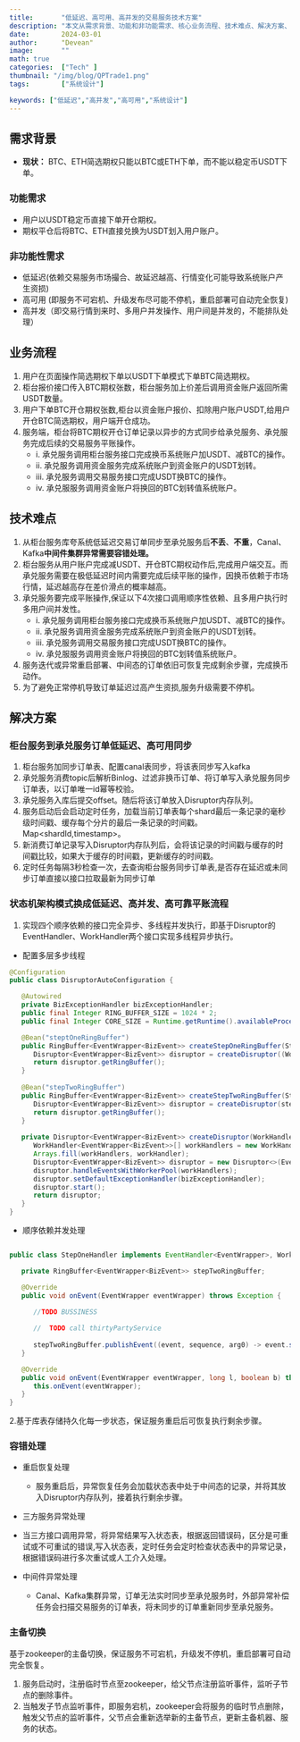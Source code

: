 ```yaml
---
title:       "低延迟、高可用、高并发的交易服务技术方案"
description: "本文从需求背景、功能和非功能需求、核心业务流程、技术难点、解决方案、核心逻辑实现以canal、kafka实现低延迟低耦合，Disruptor实现高并发,用zookeeper实现主备切换高可用"
date:        2024-03-01
author:      "Devean"
image:       ""
math: true
categories:  ["Tech" ]
thumbnail: "/img/blog/QPTrade1.png"
tags:        ["系统设计"]

keywords: ["低延迟","高并发","高可用","系统设计"]
---
```



## 需求背景
+ **现状：** BTC、ETH简选期权只能以BTC或ETH下单，而不能以稳定币USDT下单。

### 功能需求
+ 用户以USDT稳定币直接下单开仓期权。
+ 期权平仓后将BTC、ETH直接兑换为USDT划入用户账户。
### 非功能性需求
 + 低延迟(依赖交易服务市场撮合、故延迟越高、行情变化可能导致系统账户产生资损)
 + 高可用 (即服务不可宕机、升级发布尽可能不停机，重启部署可自动完全恢复)
 + 高并发（即交易行情到来时、多用户并发操作、用户间是并发的，不能排队处理）

## 业务流程
1. 用户在页面操作简选期权下单以USDT下单模式下单BTC简选期权。
2. 柜台报价接口传入BTC期权张数，柜台服务加上价差后调用资金账户返回所需USDT数量。
3. 用户下单BTC开仓期权张数,柜台以资金账户报价、扣除用户账户USDT,给用户开仓BTC简选期权，用户端开仓成功。
4. 服务端，柜台将BTC期权开仓订单记录以异步的方式同步给承兑服务、承兑服务完成后续的交易服务平账操作。
   + i. 承兑服务调用柜台服务接口完成换币系统账户加USDT、减BTC的操作。
   + ii. 承兑服务调用资金服务完成系统账户到资金账户的USDT划转。
   + iii. 承兑服务调用交易服务接口完成USDT换BTC的操作。
   + iv. 承兑服服务调用资金账户将换回的BTC划转值系统账户。
## 技术难点

1. 从柜台服务库夸系统低延迟交易订单同步至承兑服务后**不丢**、**不重**，Canal、Kafka**中间件集群异常需要容错处理。**
2. 柜台服务从用户账户完成减USDT、开仓BTC期权动作后,完成用户端交互。而承兑服务需要在极低延迟时间内需要完成后续平账的操作，因换币依赖于市场行情，延迟越高存在差价滑点的概率越高。
3. 承兑服务要完成平账操作,保证以下4次接口调用顺序性依赖、且多用户执行时多用户间并发性。
    + i. 承兑服务调用柜台服务接口完成换币系统账户加USDT、减BTC的操作。
    + ii. 承兑服务调用资金服务完成系统账户到资金账户的USDT划转。
    + iii. 承兑服务调用交易服务接口完成USDT换BTC的操作。
    + iv. 承兑服服务调用资金账户将换回的BTC划转值系统账户。
4. 服务迭代或异常重启部署、中间态的订单依旧可恢复完成剩余步骤，完成换币动作。
5. 为了避免正常停机导致订单延迟过高产生资损,服务升级需要不停机。

## 解决方案

### 柜台服务到承兑服务订单低延迟、高可用同步
1.  柜台服务加同步订单表、配置canal表同步，将该表同步写入kafka 
2.  承兑服务消费topic后解析Binlog、过滤非换币订单、将订单写入承兑服务同步订单表，以订单唯一id幂等校验。
3.  承兑服务入库后提交offset。随后将该订单放入Disruptor内存队列。
4.  服务启动后会启动定时任务，加载当前订单表每个shard最后一条记录的毫秒级时间戳、缓存每个分片的最后一条记录的时间戳。Map<shardId,timestamp>。
5.  新消费订单记录写入Disruptor内存队列后，会将该记录的时间戳与缓存的时间戳比较，如果大于缓存的时间戳，更新缓存的时间戳。
6.  定时任务每隔3秒检查一次，去查询柜台服务同步订单表,是否存在延迟或未同步订单直接以接口拉取最新为同步订单

### 状态机架构模式换成低延迟、高并发、高可靠平账流程


1. 实现四个顺序依赖的接口完全异步、多线程并发执行，即基于Disruptor的EventHandler、WorkHandler两个接口实现多线程异步执行。
+ 配置多层多步线程
```java
@Configuration
public class DisruptorAutoConfiguration {

   @Autowired
   private BizExceptionHandler bizExceptionHandler;
   public final Integer RING_BUFFER_SIZE = 1024 * 2;
   public final Integer CORE_SIZE = Runtime.getRuntime().availableProcessors();

   @Bean("steptOneRingBuffer")
   public RingBuffer<EventWrapper<BizEvent>> createStepOneRingBuffer(StepOneHandler stepOneHandler) {
      Disruptor<EventWrapper<BizEvent>> disruptor = createDisruptor((WorkHandler<EventWrapper<BizEvent>>) stepOneHandler, "stepOneHandler");
      return disruptor.getRingBuffer();
   }
   
   @Bean("stepTwoRingBuffer")
   public RingBuffer<EventWrapper<BizEvent>> createStepTwoRingBuffer(StepTwoHandler stepTwoHandler) {
      Disruptor<EventWrapper<BizEvent>> disruptor = createDisruptor(stepTwoHandler, "stepTwoHandler");
      return disruptor.getRingBuffer();
   }
   
   private Disruptor<EventWrapper<BizEvent>> createDisruptor(WorkHandler<EventWrapper<BizEvent>> workHandler, String workPrefix) {
      WorkHandler<EventWrapper<BizEvent>>[] workHandlers = new WorkHandler[CORE_SIZE];
      Arrays.fill(workHandlers, workHandler);
      Disruptor<EventWrapper<BizEvent>> disruptor = new Disruptor<>(EventWrapper::new, RING_BUFFER_SIZE, new DefaultThreadFactory(workPrefix), ProducerType.MULTI, new BlockingWaitStrategy());
      disruptor.handleEventsWithWorkerPool(workHandlers);
      disruptor.setDefaultExceptionHandler(bizExceptionHandler);
      disruptor.start();
      return disruptor;
   }
}

```
+ 顺序依赖并发处理
```java

public class StepOneHandler implements EventHandler<EventWrapper>, WorkHandler<EventWrapper> {

   private RingBuffer<EventWrapper<BizEvent>> stepTwoRingBuffer;

   @Override
   public void onEvent(EventWrapper eventWrapper) throws Exception {

      //TODO BUSSINESS
       
      //  TODO call thirtyPartyService
      
      stepTwoRingBuffer.publishEvent((event, sequence, arg0) -> event.setEvent(arg0), eventWrapper.getEvent());
   }

   @Override
   public void onEvent(EventWrapper eventWrapper, long l, boolean b) throws Exception {
      this.onEvent(eventWrapper);
   }
}
```

2.基于库表存储持久化每一步状态，保证服务重启后可恢复执行剩余步骤。



### 容错处理

+ 重启恢复处理
   
  + 服务重启后，异常恢复任务会加载状态表中处于中间态的记录，并将其放入Disruptor内存队列，接着执行剩余步骤。

+  三方服务异常处理

  + 当三方接口调用异常，将异常结果写入状态表，根据返回错误码，区分是可重试或不可重试的错误,写入状态表，定时任务会定时检查状态表中的异常记录，根据错误码进行多次重试或人工介入处理。

+ 中间件异常处理
   + Canal、Kafka集群异常，订单无法实时同步至承兑服务时，外部异常补偿任务会扫描交易服务的订单表，将未同步的订单重新同步至承兑服务。


### 主备切换

   基于zookeeper的主备切换，保证服务不可宕机，升级发不停机，重启部署可自动完全恢复。
1. 服务启动时，注册临时节点至zookeeper，给父节点注册监听事件，监听子节点的删除事件。
2. 当触发子节点监听事件，即服务宕机，zookeeper会将服务的临时节点删除，触发父节点的监听事件，父节点会重新选举新的主备节点，更新主备机器、服务的状态。





